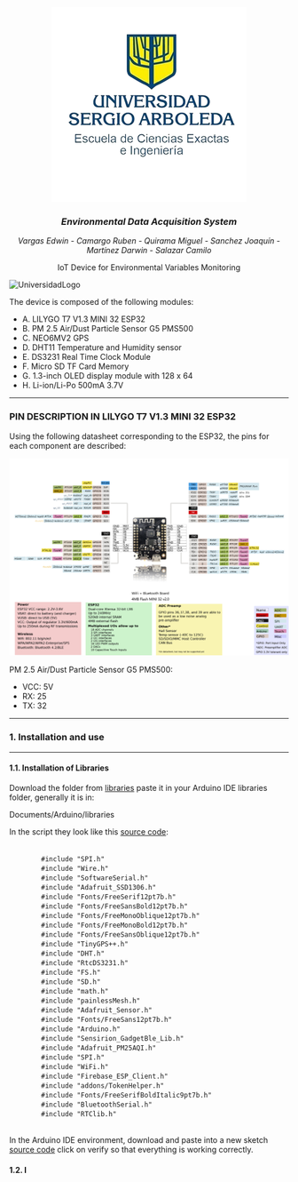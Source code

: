 <p align="center">
  <img src="https://github.com/CodeNoo6/ESP32MeshEnvMonitor/blob/master/Images/UniversidadLogo.png?raw=true" alt="UniversidadLogo">
  <h3 align="center"><i>Environmental Data Acquisition System</i></h3>
  <p align="center"><i>Vargas Edwin - Camargo Ruben - Quirama Miguel - Sanchez Joaquín - Martínez Darwin - Salazar Camilo</i></p>
  <p align="center">IoT Device for Environmental Variables Monitoring</p>
  <img src="https://github.com/CodeNoo6/ESP32MeshEnvMonitor/blob/master/Images/Diseño.png?raw=true" alt="UniversidadLogo">
  <p>The device is composed of the following modules:</p>
  <ul>
    <li>A. LILYGO T7 V1.3 MINI 32 ESP32</li>
    <li>B. PM 2.5 Air/Dust Particle Sensor G5 PMS500</li>
    <li>C. NEO6MV2 GPS</li>
    <li>D. DHT11 Temperature and Humidity sensor</li>
    <li>E. DS3231 Real Time Clock Module</li>
    <li>F. Micro SD TF Card Memory</li>
    <li>G. 1.3-inch OLED display module with 128 x 64</li>
    <li>H. Li-ion/Li-Po 500mA 3.7V</li>
  </ul>
  <hr>
  <h3>PIN DESCRIPTION IN LILYGO T7 V1.3 MINI 32 ESP32</h3>
  <p>Using the following datasheet corresponding to the ESP32, the pins for each component are described:</p>
  <img src="https://github.com/CodeNoo6/ESP32MeshEnvMonitor/blob/master/Images/ESP_Datashet.jpg?raw=true" alt="UniversidadLogo">
  <p>PM 2.5 Air/Dust Particle Sensor G5 PMS500: </p>
  <ul>
    <li>VCC: 5V</li>
    <li>RX: 25</li>
    <li>TX: 32</li>
  </ul>
  <hr>
  <h3>1. Installation and use</h3>
  <hr>
  <h4>1.1. Installation of Libraries</h4>
  <p>Download the folder from <a href="Source code/libraries">libraries</a> paste it in your Arduino IDE libraries folder, generally it is in:</p>
  <p>Documents/Arduino/libraries</p>
  <p>In the script they look like this <a href="Source code/sketch_jan25a.ino">source code</a>:</p>
  <code>
        #include "SPI.h"
        #include "Wire.h"
        #include "SoftwareSerial.h"
        #include "Adafruit_SSD1306.h"
        #include "Fonts/FreeSerif12pt7b.h"
        #include "Fonts/FreeSansBold12pt7b.h"
        #include "Fonts/FreeMonoOblique12pt7b.h"
        #include "Fonts/FreeMonoBold12pt7b.h"
        #include "Fonts/FreeSansOblique12pt7b.h"
        #include "TinyGPS++.h"
        #include "DHT.h"
        #include "RtcDS3231.h"
        #include "FS.h"
        #include "SD.h"
        #include "math.h"
        #include "painlessMesh.h"
        #include "Adafruit_Sensor.h"
        #include "Fonts/FreeSans12pt7b.h"
        #include "Arduino.h"
        #include "Sensirion_GadgetBle_Lib.h"
        #include "Adafruit_PM25AQI.h"
        #include "SPI.h"
        #include "WiFi.h"
        #include "Firebase_ESP_Client.h"
        #include "addons/TokenHelper.h"
        #include "Fonts/FreeSerifBoldItalic9pt7b.h"
        #include "BluetoothSerial.h"
        #include "RTClib.h"
  </code>
  <p>In the Arduino IDE environment, download and paste into a new sketch <a href="Source code/sketch_jan25a.ino">source code</a> click on verify so that everything is working correctly.</p>
  <h4>1.2. I</h4>
</p>